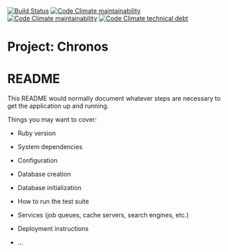 [![Build Status](https://img.shields.io/travis-ci/niightly/chronos.svg?style=for-the-badge)](https://travis-ci.org/niightly/chronos)&nbsp;[![Code Climate maintainability](https://img.shields.io/codeclimate/coverage/niightly/chronos.svg?style=for-the-badge)](https://codeclimate.com/github/niightly/chronos)&nbsp;[![Code Climate maintainability](https://img.shields.io/codeclimate/maintainability/niightly/chronos.svg?style=for-the-badge)](https://codeclimate.com/github/niightly/chronos)&nbsp;[![Code Climate technical debt](https://img.shields.io/codeclimate/tech-debt/niightly/chronos.svg?style=for-the-badge)](https://codeclimate.com/github/niightly/chronos)

# Project: Chronos

# README

This README would normally document whatever steps are necessary to get the
application up and running.

Things you may want to cover:

* Ruby version

* System dependencies

* Configuration

* Database creation

* Database initialization

* How to run the test suite

* Services (job queues, cache servers, search engines, etc.)

* Deployment instructions

* ...
